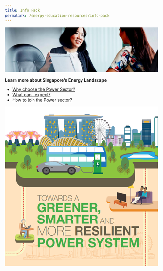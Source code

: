 ```yaml
---
title: Info Pack
permalink: /energy-education-resources/info-pack
---
```

![Info Pack Resources](/images/educational-resources/Resources.jpg)

**Learn more about Singapore's Energy Landscape**  
* <a href="/files/energy-education-resources/info-pack/PLS%20Booklet.pdf" target="_blank">Why choose the Power Sector?</a>  
* <a href="/files/energy-education-resources/info-pack/PLS%20Roadmap.pdf" target="_blank">What can I expect?</a>   
* <a href="/files/energy-education-resources/info-pack/A_EMA_PLSFolder_OpenSize_R13.pdf" target="_blank">How to join the Power sector?</a>  

![TOWARDS A GREENER, SMARTER AND MORE RESILIENT POWER SYSTEM](/images/educational-resources/Cover%20page%20for%20PLS.png)
